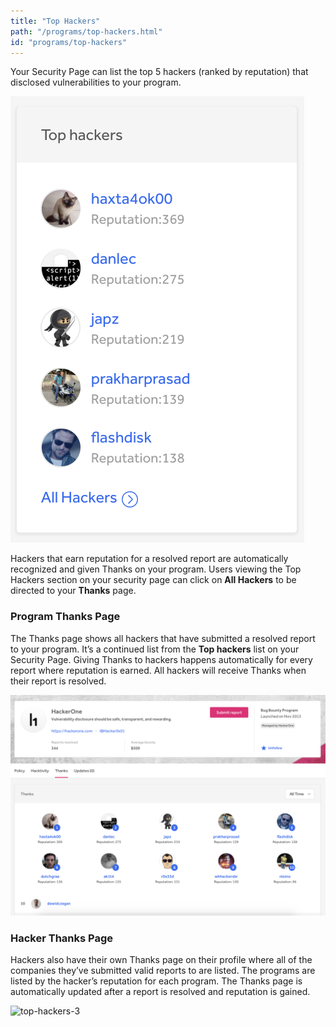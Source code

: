 ```yaml
---
title: "Top Hackers"
path: "/programs/top-hackers.html"
id: "programs/top-hackers"
---
```


Your Security Page can list the top 5 hackers (ranked by reputation) that disclosed vulnerabilities to your program.

![top-hackers-1](./images/top-hackers-1a.png)

Hackers that earn reputation for a resolved report are automatically recognized and given Thanks on your program. Users viewing the Top Hackers section on your security page can click on <b>All Hackers</b> to be directed to your <b>Thanks</b> page.

### Program Thanks Page
The Thanks page shows all hackers that have submitted a resolved report to your program.  It’s a continued list from the <b>Top hackers</b> list on your Security Page. Giving Thanks to hackers happens automatically for every report where reputation is earned. All hackers will receive Thanks when their report is resolved.

![top-hackers-2](./images/top-hackers-2a.png)

### Hacker Thanks Page
Hackers also have their own Thanks page on their profile where all of the companies they’ve submitted valid reports to are listed. The programs are listed by the hacker’s reputation for each program. The Thanks page is automatically updated after a report is resolved and reputation is gained.

![top-hackers-3](./images/top-hackers-3.png)
